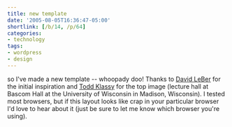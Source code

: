 ```yaml
---
title: new template
date: '2005-08-05T16:36:47-05:00'
shortlink: [/b/14, /p/64]
categories:
- technology
tags:
- wordpress
- design
---
```

so I've made a new template -- whoopady doo!  Thanks to [David LeBer][] for the initial inspiration and [Todd Klassy][]
for the top image (lecture hall at Bascom Hall at the University of Wisconsin in Madison, Wisconsin).  I tested most
browsers, but if this layout looks like crap in your particular browser I'd love to hear about it (just be sure to let
me know which browser you're using).

[David LeBer]: http://david.codeferous.com/
[Todd Klassy]: http://www.flickr.com/photos/latitudes/
